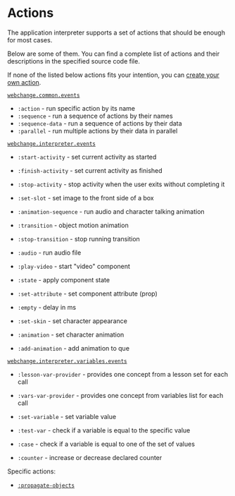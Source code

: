 # Actions

The application interpreter supports a set of actions that should be enough for most cases.

Below are some of them. You can find a complete list of actions and their descriptions in the specified source code file.

If none of the listed below actions fits your intention, you can [create your own action](create-action.md).

[`webchange.common.events`](/src/cljs/webchange/common/events.cljs)

- `:action` - run specific action by its name
- `:sequence` - run a sequence of actions by their names
- `:sequence-data` - run a sequence of actions by their data
- `:parallel` - run multiple actions by their data in parallel

[`webchange.interpreter.events`](/src/cljs/webchange/interpreter/events.cljs)

- `:start-activity` - set current activity as started
- `:finish-activity` - set current activity as finished
- `:stop-activity` - stop activity when the user exits without completing it

- `:set-slot` - set image to the front side of a box
- `:animation-sequence` - run audio and character talking animation
- `:transition` - object motion animation
- `:stop-transition` - stop running transition

- `:audio` - run audio file
- `:play-video` - start "video" component
- `:state` - apply component state
- `:set-attribute` - set component attribute (prop)
- `:empty` - delay in ms

- `:set-skin` - set character appearance
- `:animation` - set character animation
- `:add-animation` - add animation to que

[`webchange.interpreter.variables.events`](/src/cljs/webchange/interpreter/variables/events.cljs)

- `:lesson-var-provider` - provides one concept from a lesson set for each call
- `:vars-var-provider` - provides one concept from variables list for each call

- `:set-variable` - set variable value
- `:test-var` - check if a variable is equal to the specific value
- `:case` - check if a variable is equal to one of the set of values
- `:counter` - increase or decrease declared counter

Specific actions:

- [`:propagate-objects`](/src/cljs/webchange/interpreter/renderer/scene/components/group/propagate.cljs)
